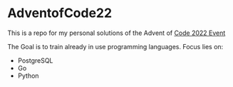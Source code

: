 # AdventofCode22

This is a repo for my personal solutions of the Advent of [Code 2022 Event](https://adventofcode.com/)

The Goal is to train already in use programming languages.
Focus lies on: 
* PostgreSQL
* Go
* Python
